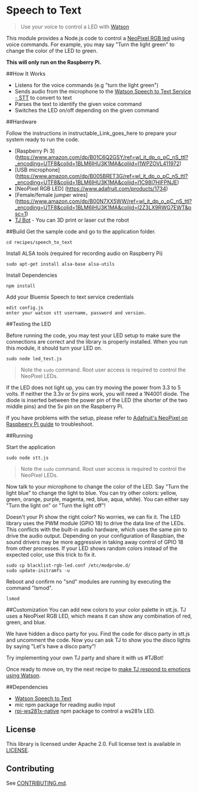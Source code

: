 # Speech to Text
> Use your voice to control a LED with [Watson](https://www.ibm.com/watson/developercloud/speech-to-text.html)

This module provides a Node.js code to control a [NeoPixel RGB led](https://www.adafruit.com/product/1938) using voice commands. For example, you may say "Turn the light green" to change the color of the LED to green.

**This will only run on the Raspberry Pi.**

##How It Works
- Listens for the voice commands (e.g "turn the light green")
- Sends audio from the microphone to the [Watson Speech to Text Service - STT](https://www.ibm.com/watson/developercloud/speech-to-text.html) to convert to text
- Parses the text to identify the given voice command
- Switches the LED on/off depending on the given command

##Hardware

Follow the instructions in instructable_Link_goes_here to prepare your system ready to run the code.

- [Raspberry Pi 3] (https://www.amazon.com/dp/B01C6Q2GSY/ref=wl_it_dp_o_pC_nS_ttl?_encoding=UTF8&colid=1BLM6IHU3K1MA&coliid=I1WPZOVL411972)
- [USB microphone] (https://www.amazon.com/dp/B005BRET3G/ref=wl_it_dp_o_pC_nS_ttl?_encoding=UTF8&colid=1BLM6IHU3K1MA&coliid=I1C98I7HIFPNJE)
- [NeoPixel RGB LED] (https://www.adafruit.com/products/1734)
- [Female/female jumper wires] (https://www.amazon.com/dp/B00N7XX5WW/ref=wl_it_dp_o_pC_nS_ttl?_encoding=UTF8&colid=1BLM6IHU3K1MA&coliid=I2Z3LX9RWG7EWT&psc=1)
- [TJ Bot](http://ibm.biz/mytjbot) - You can 3D print or laser cut the robot

##Build
Get the sample code and go to the application folder.
    
    cd recipes/speech_to_text

Install ALSA tools (required for recording audio on Raspberry Pi)

    sudo apt-get install alsa-base alsa-utils

Install Dependencies

    npm install

Add your Bluemix Speech to text service credentials

    edit config.js
    enter your watson stt username, password and version.

##Testing the LED

Before running the code, you may test your LED setup to make sure the connections are correct and the library is properly installed. When you run this module, it should turn your LED on.

    sudo node led_test.js

> Note the `sudo` command. Root user access is required to control the NeoPixel LEDs.

If the LED does not light up, you can try moving the power from 3.3 to 5 volts.  If neither the 3.3v or 5v pins work, you will need a 1N4001 diode.  The diode is inserted between the power pin of the LED (the shorter of the two middle pins) and the 5v pin on the Raspberry Pi.

If you have problems with the setup, please refer to [Adafruit's NeoPixel on Raspbeery Pi guide](https://learn.adafruit.com/neopixels-on-raspberry-pi/overview) to troubleshoot.

##Running

Start the application

    sudo node stt.js   

> Note the `sudo` command. Root user access is required to control the NeoPixel LEDs.

Now talk to your microphone to change the color of the LED. 
Say  "Turn the light blue" to change the light to blue. You can try other colors: yellow, green, orange, purple, magenta, red, blue, aqua, white). You can either say "Turn the light on" or "Turn the light off"!

Doesn't your Pi show the right color? No worries, we can fix it.
The LED library uses the PWM module (GPIO 18) to drive the data line of the LEDs. This conflicts with the built-in audio hardware, which uses the same pin to drive the audio output. Depending on your configuration of Raspbian, the sound drivers may be more aggressive in taking away control of GPIO 18 from other processes. If your LED shows random colors instead of the expected color, use this trick to fix it.

    sudo cp blacklist-rgb-led.conf /etc/modprobe.d/
    sudo update-initramfs -u

Reboot and confirm no "snd" modules are running by executing the command "lsmod".

    lsmod    

##Customization
You can add new colors to your color palette in stt.js. TJ uses a NeoPixel RGB LED, which means it can show any combination of red, green, and blue. 

We have hidden a disco party for you. Find the code for disco party in stt.js and uncomment the code. Now you can ask TJ to show you the disco lights by saying "Let's have a disco party"!

Try implementing your own TJ party and share it with us #TJBot! 

Once ready to move on, try the next recipe to [make TJ respond to emotions using Watson](../sentiment_analysis).

##Dependencies

- [Watson Speech to Text](https://www.ibm.com/watson/developercloud/speech-to-text.html)
- mic npm package for reading audio input
- [rpi-ws281x-native](https://github.com/beyondscreen/node-rpi-ws281x-native) npm package to control a ws281x LED.

## License

This library is licensed under Apache 2.0. Full license text is
available in [LICENSE](../../LICENSE).

## Contributing
See [CONTRIBUTING.md](../../CONTRIBUTING.md).

